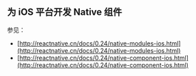 ## 为 iOS 平台开发 Native 组件

参见：

- [http://reactnative.cn/docs/0.24/native-modules-ios.html](http://reactnative.cn/docs/0.24/native-modules-ios.html)
- [http://reactnative.cn/docs/0.24/native-component-ios.html](http://reactnative.cn/docs/0.24/native-component-ios.html)
